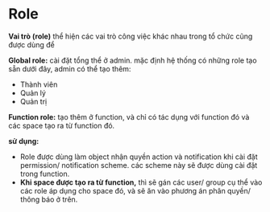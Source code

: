 # Role

**Vai trò (role)** thể hiện các vai trò công việc khác nhau trong tổ chức cũng được dùng để

**Global role:** cài đặt tổng thể ở admin. mặc định hệ thống có những role tạo sẵn dưới đây, admin có thể tạo thêm:

* Thành viên
* Quản lý
* Quản trị

**Function role:** tạo thêm ở function, và chỉ có tác dụng với function đó và các space tạo ra từ function đó.

**sử dụng:**

* Role được dùng làm object nhận quyền action và notification khi cài đặt permission/ notification scheme. các scheme này sẽ được dùng cài đặt trong function.
* **Khi space được tạo ra từ function,** thì sẽ gán các user/ group cụ thể vào các role áp dụng cho space đó, và sẽ ăn vào phương án phân quyền/ thông báo ở trên.
